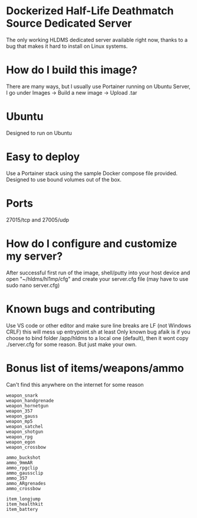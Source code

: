 # Dockerized Half-Life Deathmatch Source Dedicated Server
The only working HLDMS dedicated server available right now, thanks to a bug that makes it hard to install on Linux systems.

# How do I build this image?
There are many ways, but I usually use Portainer running on Ubuntu Server, I go under Images -> Build a new image -> Upload .tar

# Ubuntu
Designed to run on Ubuntu

# Easy to deploy
Use a Portainer stack using the sample Docker compose file provided. Designed to use bound volumes out of the box.

# Ports
27015/tcp and 27005/udp

# How do I configure and customize my server?
After successful first run of the image, shell/putty into your host device and open "~/hldms/hl1mp/cfg" and create your server.cfg file (may have to use sudo nano server.cfg)

# Known bugs and contributing
Use VS code or other editor and make sure line breaks are LF (not Windows CRLF) this will mess up entrypoint.sh at least
Only known bug afaik is if you choose to bind folder /app/hldms to a local one (default), then it wont copy ./server.cfg for some reason. But just make your own.

# Bonus list of items/weapons/ammo 
Can't find this anywhere on the internet for some reason
```
weapon_snark
weapon_handgrenade
weapon_hornetgun
weapon_357
weapon_gauss
weapon_mp5
weapon_satchel
weapon_shotgun
weapon_rpg
weapon_egon
weapon_crossbow

ammo_buckshot
ammo_9mmAR
ammo_rpgclip
ammo_gaussclip
ammo_357
ammo_ARgrenades
ammo_crossbow

item_longjump
item_healthkit
item_battery
```
